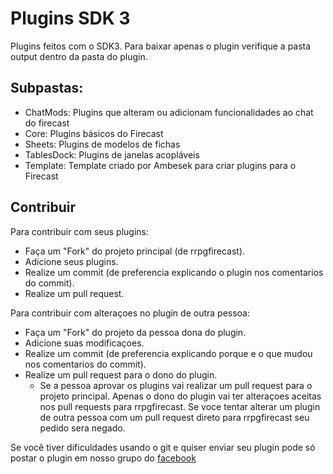 # Plugins SDK 3
Plugins feitos com o SDK3. Para baixar apenas o plugin verifique a pasta output dentro da pasta do plugin. 

## Subpastas:
- ChatMods: Plugins que alteram ou adicionam funcionalidades ao chat do firecast
- Core: Plugins básicos do Firecast
- Sheets: Plugins de modelos de fichas
- TablesDock: Plugins de janelas acopláveis 
- Template: Template criado por Ambesek para criar plugins para o Firecast

## Contribuir
Para contribuir com seus plugins:
- Faça um "Fork" do projeto principal (de rrpgfirecast).
- Adicione seus plugins.
- Realize um commit (de preferencia explicando o plugin nos comentarios do commit).
- Realize um pull request.

Para contribuir com alteraçoes no plugin de outra pessoa:
- Faça um "Fork" do projeto da pessoa dona do plugin.
- Adicione suas modificaçoes.
- Realize um commit (de preferencia explicando porque e o que mudou nos comentarios do commit).
- Realize um pull request para o dono do plugin.
  - Se a pessoa aprovar os plugins vai realizar um pull request para o projeto principal. Apenas o dono do plugin vai ter alteraçoes aceitas nos pull requests para rrpgfirecast. Se voce tentar alterar um plugin de outra pessoa com um pull request direto para rrpgfirecast seu pedido sera negado.  

Se você tiver dificuldades usando o git e quiser enviar seu plugin pode só postar o plugin em nosso grupo do [facebook]

  [facebook]: <https://www.facebook.com/groups/460782814000421/>
